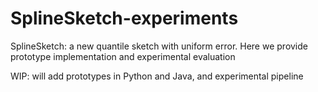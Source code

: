 # SplineSketch-experiments
SplineSketch: a new quantile sketch with uniform error. Here we provide prototype implementation and experimental evaluation

WIP: will add prototypes in Python and Java, and experimental pipeline
